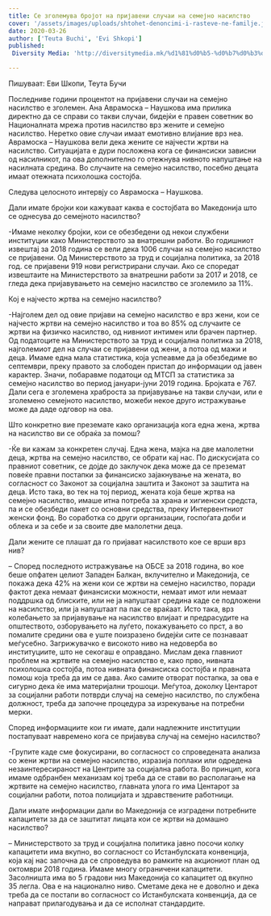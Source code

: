 ```yaml
---
title: Се зголемува бројот на пријавени случаи на семејно насилство
cover: '/assets/images/uploads/shtohet-denoncimi-i-rasteve-ne-familje.jpeg'
date: 2020-03-26
author: ['Teuta Buchi', 'Evi Shkopi']
published:
 Diversity Media: 'http://diversitymedia.mk/%d1%81%d0%b5-%d0%b7%d0%b3%d0%be%d0%bb%d0%b5%d0%bc%d1%83%d0%b2%d0%b0-%d0%b1%d1%80%d0%be%d1%98%d0%be%d1%82-%d0%bd%d0%b0-%d0%bf%d1%80%d0%b8%d1%98%d0%b0%d0%b2%d0%b5%d0%bd%d0%b8-%d1%81%d0%bb%d1%83%d1%87/'

---
```


Пишуваат: Еви Шкопи, Теута Бучи

Последниве години процентот на пријавени случаи на семејно насилство е зголемен. Ана Аврамоска – Наушкова има прилика директно да се справи со такви случаи, бидејќи е правен советник во Националната мрежа против насилство врз жените и семејно насилство. Неретко овие случаи имаат емотивно влијание врз неа. Аврамоска – Наушкова вели дека жените се најчести жртви на насилство. Ситуацијата е дури посложена кога се финансиски зависни од насилникот, па ова дополнително го отежнува нивното напуштање на насилната средина. Во случаите на семејно насилство, посебно децата имаат отежната психолошка состојба.

Следува целосното интервју со Аврамоска – Наушкова.

Дали имате бројки кои кажуваат каква е состојбата во Македонија што се однесува до семејното насилство?

-Имаме неколку бројки, кои се обезбедени од некои службени институции како Министерството за внатрешни работи. Во годишниот извештај за 2018 година се вели дека 1006 случаи на семејно насилство се пријавени. Од Министерството за труд и социјална политика, за 2018 год. се пријавени 919 нови регистрирани случаи. Ако се споредат извештаите на Министерството за внатрешни работи за 2017 и 2018, се гледа дека пријавувањето на семејно насилство се зголемило за 11%.

Кој е најчесто жртва на семејно насилство?

-Најголем дел од овие пријави на семејно насилство е врз жени, кои се најчесто жртви на семејно насилство и тоа во 85% од случаите се жртви на физичко насилство, од нивниот интимен или брачен партнер. Од податоците на Министерството за труд и социјална политика за 2018, најголемиот дел на случаи се пријавени од жени, а потоа од мажи и деца. Имаме една мала статистика, која успеавме да ја обезбедиме во септември, преку правото за слободен пристап до информации од јавен карактер. Значи, побаравме податоци од МТСП за статистика за семејно насилство во период јануари-јуни 2019 година. Бројката е 767. Дали сега е зголемена храброста за пријавување на такви случаи, или е зголемено семејното насилство, можеби некое друго истражување може да даде одговор на ова.

Што конкретно вие преземате како организација кога една жена, жртва на насилство ви се обраќа за помош?

-Ќе ви кажам за конкретен случај. Една жена, мајка на две малолетни деца, жртва на семејно насилство, се обрати кај нас. По дискусијата со правниот советник, се дојде до заклучок дека може да се преземат повеќе правни постапки за финансиско зајакнување на жената, во согласност со Законот за социјална заштита и Законот за заштита на деца. Исто така, во тек на тој период, жената која беше жртва на семејно насилство, имаше итна потреба за храна и хигиенски средста, па и се обезбеди пакет со основни средства, преку Интервентниот женски фонд. Во соработка со други организации, госпоѓата доби и облека и за себе и за своите две малолетни деца.

Дали жените се плашат да го пријават насилството кое се врши врз нив?

– Според последното истражување на ОБСЕ за 2018 година, во кое беше опфатен целиот Западен Балкан, вклучително и Македонија, се покажа дека 42% на жени кои се жртви на семејно насилство, поради фактот дека немаат финансиски можности, немаат имот или немаат поддршка од блиските, или не ја напуштаат средина каде се подложени на насилство, или ја напуштаат па пак се враќаат. Исто така, врз колебањето за пријавување на насилство влијаат и предрасудите на општеството, озборувањето на луѓето, покажувањето со прст, а во помалите средини ова е уште поизразено бидејќи сите се познаваат меѓусебно. Загрижувачко е високото ниво на недоверба во институциите, што не секогаш е оправдано. Мислам дека главниот проблем на жртвите на семејно насилство е, како прво, нивната психолошка состојба, потоа нивната финансиска состојба и правната помош која треба да им се дава. Ако самите отворат постапка, за ова е сигурно дека ќе има материјални трошоци. Меѓутоа, доколку Центарот за социјални работи потврди случај на семејно насилство, по службена должност, треба да започне процедура за изрекување на потребни мерки.

Според информациите кои ги имате, дали надлежните институции постапуваат навремено кога се пријавува случај на семејно насилство?

-Групите каде сме фокусирани, во согласност со спроведената анализа со жени жртви на семејно насилство, изразија поплаки или одредена незаинтересираност на Центрите за социјална работа. Во принцип, кога имаме одбранбен механизам кој треба да се стави во располагање на жртвите на семејно насилство, главната улога го има Центарот за социјални работи, потоа полицијата и здравствените работници.

Дали имате информации дали во Македонија се изградени потребните капацитети за да се заштитат лицата кои се жртви на домашно насилство?

– Министерството за труд и социјална политика јавно посочи колку капацитети има вкупно, во согласност со Истанбулската конвенција, која кај нас започна да се спроведува во рамките на акциониот план од октомври 2018 година. Имаме многу ограничени капацитети. Засолништа има во 5 градови низ Македонија со капацитет од вкупно 35 легла. Ова е на национално ниво. Сметаме дека не е доволно и дека треба да се постапи во согласност со Истанбулската конвенција, да се направат прилагодувања и да се исполнат стандардите.
